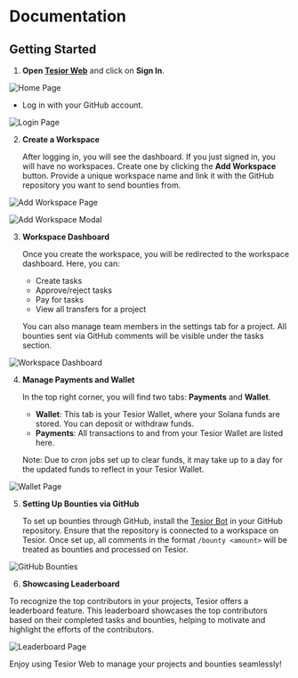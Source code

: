 # Documentation

## Getting Started

1. **Open [Tesior Web](https://tesior-web.vercel.app)** and click on **Sign In**.

![Home Page](https://github.com/user-attachments/assets/b9b2e982-b50f-4a20-b00e-8309256f9db1 "Home Page")

- Log in with your GitHub account.

![Login Page](https://github.com/user-attachments/assets/06b85a65-7f26-4e19-89a2-026893d39960 "Login Page")

2. **Create a Workspace**

   After logging in, you will see the dashboard. If you just signed in, you will have no workspaces. Create one by clicking the **Add Workspace** button. Provide a unique workspace name and link it with the GitHub repository you want to send bounties from.

![Add Workspace Page](https://github.com/user-attachments/assets/c706571d-50b8-41c1-b2fd-8e05af4d1fdd "Add Workspace Page")

![Add Workspace Modal](https://github.com/user-attachments/assets/e81ab2a5-2b67-4cff-be04-f90e5fa1881b "Add Workspace Modal")

3. **Workspace Dashboard**

   Once you create the workspace, you will be redirected to the workspace dashboard. Here, you can:

   - Create tasks
   - Approve/reject tasks
   - Pay for tasks
   - View all transfers for a project

   You can also manage team members in the settings tab for a project. All bounties sent via GitHub comments will be visible under the tasks section.

![Workspace Dashboard](https://github.com/user-attachments/assets/dddd53f1-d260-47a2-90c2-8d67e2179b04)

4. **Manage Payments and Wallet**

   In the top right corner, you will find two tabs: **Payments** and **Wallet**.

   - **Wallet**: This tab is your Tesior Wallet, where your Solana funds are stored. You can deposit or withdraw funds.
   - **Payments**: All transactions to and from your Tesior Wallet are listed here.

   Note: Due to cron jobs set up to clear funds, it may take up to a day for the updated funds to reflect in your Tesior Wallet.

![Wallet Page](https://github.com/user-attachments/assets/ce3bd7a0-dbe1-496b-bc59-2206ec663416 "Wallet Page")

5. **Setting Up Bounties via GitHub**

   To set up bounties through GitHub, install the [Tesior Bot](https://github.com/apps/tesior-bot) in your GitHub repository. Ensure that the repository is connected to a workspace on Tesior. Once set up, all comments in the format `/bounty <amount>` will be treated as bounties and processed on Tesior.

![GitHub Bounties](https://github.com/user-attachments/assets/baf8d9b9-6174-4b90-be69-f1c5f8dc5e06 "GitHub Bounties")

6. **Showcasing Leaderboard**

To recognize the top contributors in your projects, Tesior offers a leaderboard feature. This leaderboard showcases the top contributors based on their completed tasks and bounties, helping to motivate and highlight the efforts of the contributors.

![Leaderboard Page](https://github.com/user-attachments/assets/0a7357e1-ef55-42c5-b46d-2e1b75093e7e "Leaderboard Page")

Enjoy using Tesior Web to manage your projects and bounties seamlessly!
